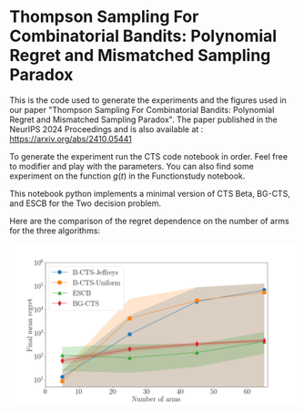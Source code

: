 # Thompson Sampling For Combinatorial Bandits: Polynomial Regret and Mismatched Sampling Paradox


This is the code used to generate the experiments and the figures used in our paper "Thompson Sampling For Combinatorial Bandits: Polynomial Regret and Mismatched Sampling Paradox". The paper published in the NeurIPS 2024 Proceedings and is also available at : https://arxiv.org/abs/2410.05441


To generate the experiment run the CTS code notebook in order. Feel free to modifier and play with the parameters. You can also find some experiment on the function $g(t)$ in the Functionstudy notebook.

This notebook python implements a minimal version of CTS Beta, BG-CTS, and ESCB for the Two decision problem.

Here are the comparison of the regret dependence on the number of arms for the three algorithms:

![Regret Comparison](finalmeanregret.png)
